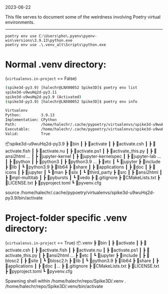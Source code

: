 2023-06-22

This file serves to document some of the weirdness involving Poetry virtual environments.


---

```shell
poetry env use C:\Users\pho\.pyenv\pyenv-win\versions\3.9.13\python.exe
poetry env use .\.venv_alt\Scripts\python.exe
```

# Normal .venv directory:

(`virtualenvs.in-project` == False)
```bash
(spike3d-py3.9) [halechr@LNX00052 Spike3D]$ poetry env list
spike3d-u9wuHq2d-py3.11
spike3d-u9wuHq2d-py3.9 (Activated)
(spike3d-py3.9) [halechr@LNX00052 Spike3D]$ poetry env info

Virtualenv
Python:         3.9.13
Implementation: CPython
Path:           /home/halechr/.cache/pypoetry/virtualenvs/spike3d-u9wuHq2d-py3.9
Executable:     /home/halechr/.cache/pypoetry/virtualenvs/spike3d-u9wuHq2d-py3.9/bin/python
Valid:          True
```

📦spike3d-u9wuHq2d-py3.9
 ┣ 📂bin
 ┃ ┣ 📜activate
 ┃ ┣ 📜activate.csh
 ┃ ┣ 📜activate.fish
 ┃ ┣ 📜activate.nu
 ┃ ┣ 📜activate.ps1
 ┃ ┣ 📜activate_this.py
 ┃ ┣ 📜ansi2html
...
 ┃ ┣ 📜jupyter-kernel
 ┃ ┣ 📜jupyter-kernelspec
 ┃ ┣ 📜jupyter-lab
...
 ┃ ┣ 📜python
 ┃ ┣ 📜python3
 ┃ ┣ 📜python3.9
 ...
 ┣ 📂etc
 ┃ ┗ 📂jupyter
 ┣ 📂include
 ┣ 📂lib
 ┃ ┗ 📂python3.9
 ┣ 📂lib64
 ┣ 📂share
 ┃ ┣ 📂applications
 ┃ ┣ 📂doc
 ┃ ┣ 📂icons
 ┃ ┣ 📂jupyter
 ┃ ┗ 📂man
 ┣ 📂silx
 ┃ ┗ 📂third_party
 ┣ 📂src
 ┃ ┣ 📂ansi2html
 ┃ ┣ 📂mpl-multitab
 ┃ ┣ 📂pybursts
 ┃ ┗ 📂vedo
 ┣ 📜.gitignore
 ┣ 📜CMakeLists.txt
 ┣ 📜LICENSE.txt
 ┣ 📜pyproject.toml
 ┗ 📜pyvenv.cfg


source /home/halechr/.cache/pypoetry/virtualenvs/spike3d-u9wuHq2d-py3.9/bin/activate



# Project-folder specific .venv directory:
(`virtualenvs.in-project` == True)
📦.venv
 ┣ 📂bin
 ┃ ┣ 📜activate
 ┃ ┣ 📜activate.csh
 ┃ ┣ 📜activate.fish
 ┃ ┣ 📜activate.nu
 ┃ ┣ 📜activate.ps1
 ┃ ┣ 📜activate_this.py
 ┃ ┣ 📜ansi2html
 ...
 ┣ 📂etc
 ┃ ┗ 📂jupyter
 ┣ 📂include
 ┃ ┣ 📂blosc2
 ┃ ┣ 📂site
 ┃ ┗ 📜blosc2.h
 ┣ 📂lib
 ┃ ┗ 📂python3.9
 ┣ 📂lib64
 ┣ 📂share
 ┃ ┣ 📂applications
 ┃ ┣ 📂doc
 ┃...
 ┣ 📜.gitignore
 ┣ 📜CMakeLists.txt
 ┣ 📜LICENSE.txt
 ┣ 📜pyproject.toml
 ┗ 📜pyvenv.cfg


Spawning shell within /home/halechr/repo/Spike3D/.venv
. /home/halechr/repo/Spike3D/.venv/bin/activate
